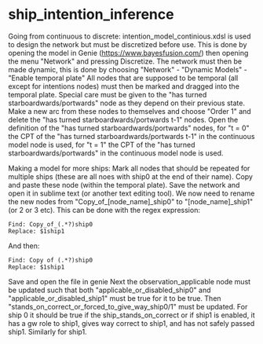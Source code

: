 # ship_intention_inference


Going from continuous to discrete:
intention_model_continious.xdsl is used to design the network but must be discretized before use. 
This is done by opening the model in Genie (https://www.bayesfusion.com/) then opening the menu "Network" and pressing Discretize. 
The network must then be made dynamic, this is done by choosing "Network" - "Dynamic Models" - "Enable temporal plate"
All nodes that are supposed to be temporal (all except for intentions nodes) must then be marked and dragged into the temporal plate. 
Special care must be given to the "has turned starboardwards/portwards" node as they depend on their previous state. 
Make a new arc from these nodes to themselves and choose "Order 1" and delete the "has turned starboardwards/portwards t-1" nodes. Open the definition of the "has turned starboardwards/portwards" nodes, for "t = 0" the CPT of the "has turned starboardwards/portwards t-1" in the continuous model node is used, for "t = 1" the CPT of the "has turned starboardwards/portwards" in the continuous model node is used.

Making a model for more ships:
Mark all nodes that should be repeated for multiple ships (these are all noes with ship0 at the end of their name).
Copy and paste these node (within the temporal plate). 
Save the network and open it in sublime text (or another text editing tool). We now need to rename the new nodes from "Copy\_of\_[node\_name]\_ship0" to "[node\_name]\_ship1" (or 2 or 3 etc).
This can be done with the regex expression:
```
Find: Copy_of_(.*?)ship0
Replace: $1ship1
```
And then:
```
Find: Copy of (.*?)ship0
Replace: $1ship1
```
Save and open the file in genie
Next the observation_applicable node must be updated such that both "applicable_or_disabled_ship0" and "applicable_or_disabled_ship1" must be true for it to be true.
Then "stands_on_correct_or_forced_to_give_way_ship0/1" must be updated. For ship 0 it should be true if the ship_stands_on_correct or if ship1 is enabled, it has a gw role to ship1, gives way correct to ship1, and has not safely passed ship1. Similarly for ship1. 